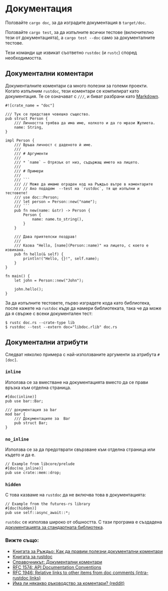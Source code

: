 # Документация

Ползвайте `cargo doc`, за да изградите документация в `target/doc`.

Ползвайте `cargo test`, за да изпълните всички тестове (включително тези от
документацията), а `cargo test --doc` само за документалните тестове.

Тези команди ще извикат съответно `rustdoc` (и `rustc`) според необходимостта.

## Документални коментари

Документалните коментари са много полезни за големи проекти. Когато изпълним
`rustdoc`, тези коментари се компилират като документация. Те се означават с
`///`, и биват разбрани като [Markdown].

````rust,editable,ignore
#![crate_name = "doc"]

/// Тук се представя човешко същество.
pub struct Person {
    /// Личността трябва да има име, колкото и да го мрази Жулиета.
    name: String,
}

impl Person {
    /// Връша личност с даденото ѝ име.
    ///
    /// # Аргументи
    ///
    /// * `name` – Отрязък от низ, съдържащ името на лицето.
    ///
    /// # Примери
    ///
    /// ```
    /// // Може да имаме ограден код на Ръждьо вътре в коментарите
    /// // Ако подадем  --test на `rustdoc`, тя ще изпълни и тестовете!
    /// use doc::Person;
    /// let person = Person::new("name");
    /// ```
    pub fn new(name: &str) -> Person {
        Person {
            name: name.to_string(),
        }
    }

    /// Дава приятелски поздрав!
    ///
    /// Казва "Hello, [name](Person::name)" на лицето, с което е извикана.
    pub fn hello(& self) {
        println!("Hello, {}!", self.name);
    }
}

fn main() {
    let john = Person::new("John");

    john.hello();
}
````

За да изпълните тестовете, първо изградете кода като библиотека, после кажете
на `rustdoc` къде да намери библиотеката, така че да може да я свърже с всеки
документален тест:

```shell
$ rustc doc.rs --crate-type lib
$ rustdoc --test --extern doc="libdoc.rlib" doc.rs
```

## Документални атрибути

Следват няколко примера с най-използваните аргументи за атрибута `#[doc]`.

### `inline`

Използва се за вместване на документацията вместо да се прави връзка към
отделна страница.

```rust,ignore
#[doc(inline)]
pub use bar::Bar;

/// документация за bar
mod bar {
    /// Документацияе за  Bar
    pub struct Bar;
}
```

### `no_inline`

Използва се за да предотврати свързване към отделна страница или където и да е.

```rust,ignore
// Example from libcore/prelude
#[doc(no_inline)]
pub use crate::mem::drop;
```

### `hidden`

С това казваме на `rustdoc` да не включва това в документацията:

```rust,editable,ignore
// Example from the futures-rs library
#[doc(hidden)]
pub use self::async_await::*;
```

`rustdoc` се използва широко от обшността. С тази програма е създадена
[документацията за стандартната библиотека](https://doc.rust-lang.org/std/).

### Вижте също:

- [Книгата за Ръждьо: Как да правим полезни документални коментари][book]
- [Книгата за rustdoc][rustdoc-book]
- [Справочникът: Документални коментари][ref-comments]
- [RFC 1574: API Documentation Conventions][api-conv]
- [RFC 1946: Relative links to other items from doc comments (intra-rustdoc links)][intra-links]
- [Има ли някакво ръководство за коментари? (reddit)][reddit]

[markdown]: https://en.wikipedia.org/wiki/Markdown
[book]: https://doc.rust-lang.org/book/ch14-02-publishing-to-crates-io.html#making-useful-documentation-comments
[ref-comments]: https://doc.rust-lang.org/stable/reference/comments.html#doc-comments
[rustdoc-book]: https://doc.rust-lang.org/rustdoc/index.html
[api-conv]: https://rust-lang.github.io/rfcs/1574-more-api-documentation-conventions.html#appendix-a-full-conventions-text
[intra-links]: https://rust-lang.github.io/rfcs/1946-intra-rustdoc-links.html
[reddit]: https://www.reddit.com/r/rust/comments/ahb50s/is_there_any_documentation_style_guide_for/

